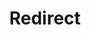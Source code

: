 ﻿---
layout: src/layouts/Redirect.astro
title: Redirect
redirect: https://octopus.com/docs/security/fips-and-octopus-deploy
pubDate:  2023-01-01
navSearch: false
navSitemap: false
navMenu: false
---
